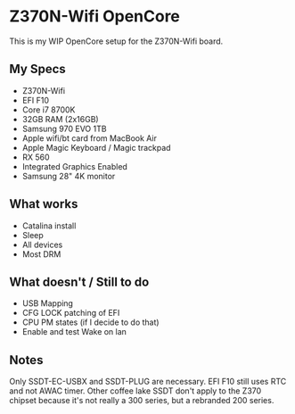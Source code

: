 # Z370N-Wifi OpenCore

This is my WIP OpenCore setup for the Z370N-Wifi board.

## My Specs

- Z370N-Wifi
- EFI F10
- Core i7 8700K
- 32GB RAM (2x16GB)
- Samsung 970 EVO 1TB
- Apple wifi/bt card from MacBook Air 
- Apple Magic Keyboard / Magic trackpad
- RX 560
- Integrated Graphics Enabled
- Samsung 28" 4K monitor


## What works

- Catalina install
- Sleep
- All devices
- Most DRM 

## What doesn't / Still to do

- USB Mapping
- CFG LOCK patching of EFI
- CPU PM states (if I decide to do that)
- Enable and test Wake on lan


## Notes

Only SSDT-EC-USBX and SSDT-PLUG are necessary. EFI F10 still uses RTC and not AWAC timer. Other coffee lake SSDT don't apply to the Z370 chipset because it's not really a 300 series, but a rebranded 200 series.